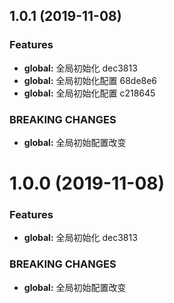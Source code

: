## 1.0.1 (2019-11-08)


### Features

* **global:** 全局初始化 dec3813
* **global:** 全局初始化配置 68de8e6
* **global:** 全局初始化配置 c218645


### BREAKING CHANGES

* **global:** 全局初始配置改变



# 1.0.0 (2019-11-08)


### Features

* **global:** 全局初始化 dec3813


### BREAKING CHANGES

* **global:** 全局初始配置改变




